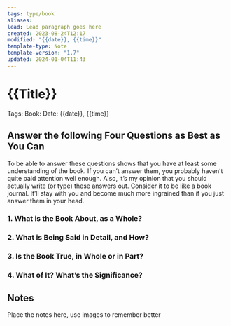 ```yaml
---
tags: type/book
aliases: 
lead: Lead paragraph goes here
created: 2023-08-24T12:17
modified: "{{date}}, {{time}}"
template-type: Note
template-version: "1.7"
updated: 2024-01-04T11:43
---
```


# {{Title}}

Tags: 
Book: 
Date: {{date}}, {{time}}

## Answer the following Four Questions as Best as You Can

To be able to answer these questions shows that you have at least some understanding of the book. If you can’t answer them, you probably haven’t quite paid attention well enough. Also, it’s my opinion that you should actually write (or type) these answers out. Consider it to be like a book journal. It’ll stay with you and become much more ingrained than if you just answer them in your head.

### 1. What is the Book About, as a Whole?

### 2. What is Being Said in Detail, and How?

### 3. Is the Book True, in Whole or in Part?

### 4. What of It? What’s the Significance?

## Notes

Place the notes here, use images to remember better